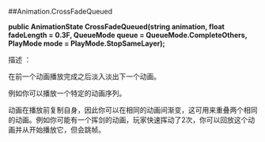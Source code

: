 ##Animation.CrossFadeQueued

**public AnimationState CrossFadeQueued(string animation, float fadeLength = 0.3F, QueueMode queue = QueueMode.CompleteOthers, PlayMode mode = PlayMode.StopSameLayer);**

描述 ：

在前一个动画播放完成之后淡入淡出下一个动画。

例如你可以播放一个特定的动画序列。

动画在播放前复制自身，因此你可以在相同的动画间渐变，这可用来重叠两个相同的动画。例如你可能有一个挥剑的动画，玩家快速挥动了2次，你可以回放这个动画并从开始播放它，但会跳帧。